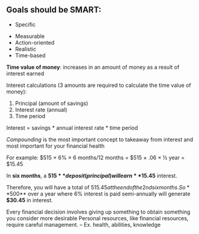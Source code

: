 ## Goals should be SMART:
- Specific
* Measurable
* Action-oriented
* Realistic
* Time-based



**Time value of money**: increases in an amount of money as a result of interest earned

Interest calculations (3 amounts are required to calculate the time value of money):

1. Principal (amount of savings)
2. Interest rate (annual)
3. Time period

Interest = savings * annual interest rate * time period

*Compounding* is the most important concept to takeaway from interest and most important for your financial health

For example: 
$515 × 6% × 6 months/12 months = $515 × .06 × ½ year = $15.45 

In **six months**, a **$515** deposit (principal) will earn **$15.45** interest. 

Therefore, you will have a total of $515.45 at the end of the 2nd six months. So **$500** over a year where 6% interest is paid semi-annually will generate **$30.45** in interest.


Every financial decision involves giving up something to obtain something you consider more desirable
Personal resources, like financial resources, require careful management. – Ex. health, abilities, knowledge


